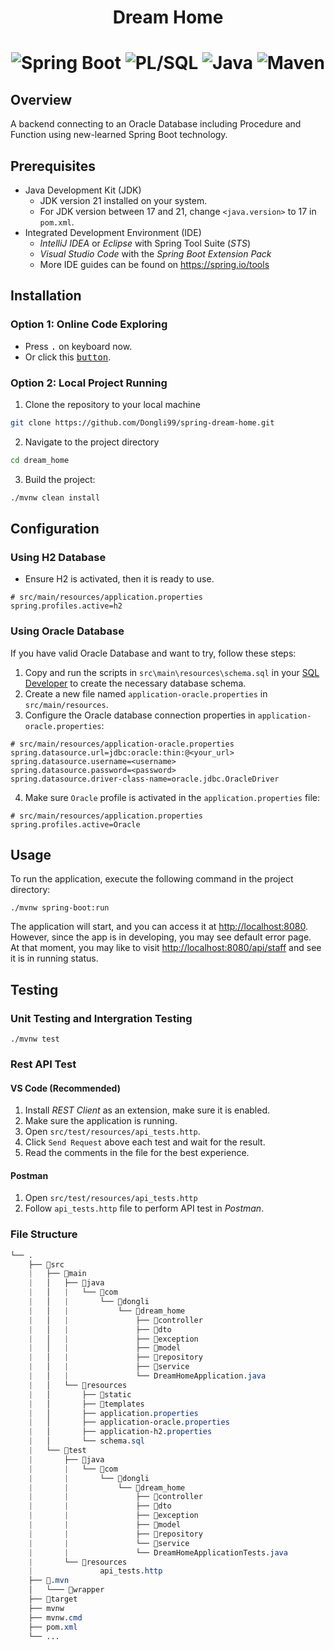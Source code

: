 <h1 align="center">Dream Home<h1>
<div align="center">
  <img src="https://img.shields.io/badge/spring boot-6DB33F.svg?style=for-the-badge&logo=springboot&logoColor=white" alt="Spring Boot">
  <img src="https://img.shields.io/badge/PL/SQL-F80000.svg?style=for-the-badge&logo=oracle&logoColor=white" alt="PL/SQL">  
  <img src="https://img.shields.io/badge/junit-25A162.svg?style=for-the-badge&logo=junit5&logoColor=white" alt="Java">
  <img src="https://img.shields.io/badge/maven-C71A36.svg?style=for-the-badge&logo=apachemaven&logoColor=white" alt="Maven">
</div>

## Overview

A backend connecting to an Oracle Database including Procedure and Function using new-learned Spring Boot technology.

## Prerequisites

- Java Development Kit (JDK)
  - JDK version 21 installed on your system.
  - For JDK version between 17 and 21, change `<java.version>` to 17 in `pom.xml`.
- Integrated Development Environment (IDE)
  - *IntelliJ IDEA* or *Eclipse* with Spring Tool Suite (*STS*)
  - *Visual Studio Code* with the *Spring Boot Extension Pack*
  - More IDE guides can be found on <https://spring.io/tools>

## Installation

### Option 1: Online Code Exploring

- Press <kbd>.</kbd> on keyboard now.
- Or click this [<kbd>button</kbd>](https://github.dev/Dongli99/spring-dream-home).

### Option 2: Local Project Running

1. Clone the repository to your local machine

```bash
git clone https://github.com/Dongli99/spring-dream-home.git
```

2. Navigate to the project directory

```bash
cd dream_home
```

3. Build the project:

```bash
./mvnw clean install
```

## Configuration

### Using H2 Database

- Ensure H2 is activated, then it is ready to use.

```properties
# src/main/resources/application.properties
spring.profiles.active=h2
```

### Using Oracle Database

If you have valid Oracle Database and want to try, follow these steps:

1. Copy and run the scripts in `src\main\resources\schema.sql` in your [SQL Developer](https://www.oracle.com/ca-en/database/sqldeveloper/) to create the necessary database schema.
2. Create a new file named `application-oracle.properties` in `src/main/resources`.
3. Configure the Oracle database connection properties in `application-oracle.properties`:

```properties
# src/main/resources/application-oracle.properties
spring.datasource.url=jdbc:oracle:thin:@<your_url>
spring.datasource.username=<username>
spring.datasource.password=<password>
spring.datasource.driver-class-name=oracle.jdbc.OracleDriver
```

4. Make sure `Oracle` profile is activated in the `application.properties` file:

```properties
# src/main/resources/application.properties
spring.profiles.active=Oracle
```

## Usage

To run the application, execute the following command in the project directory:

```shell
./mvnw spring-boot:run
```

The application will start, and you can access it at <http://localhost:8080>. However, since the app is in developing, you may see default error page.  
At that moment, you may like to visit <http://localhost:8080/api/staff> and see it is in running status.

## Testing

### Unit Testing and Intergration Testing

```shell
./mvnw test
```

### Rest API Test

#### VS Code (Recommended)

1. Install *REST Client* as an extension, make sure it is enabled.
2. Make sure the application is running.
3. Open `src/test/resources/api_tests.http`.
4. Click `Send Request` above each test and wait for the result.
5. Read the comments in the file for the best experience.

#### Postman

1. Open `src/test/resources/api_tests.http`
2. Follow `api_tests.http` file to perform API test in *Postman*.

### File Structure

```css
└── .
    ├── 📁src
    |   ├── 📁main
    |   │   ├── 📁java
    |   │   |   └── 📁com
    |   │   |       └── 📁dongli
    |   │   |           └── 📁dream_home
    |   │   |               ├── 📁controller
    |   │   |               ├── 📁dto
    |   │   |               ├── 📁exception
    |   │   |               ├── 📁model
    |   │   |               ├── 📁repository
    |   │   |               ├── 📁service
    |   │   |               └── DreamHomeApplication.java    
    |   │   └── 📁resources
    |   │       ├── 📁static
    |   │       ├── 📁templates
    |   │       ├── application.properties
    |   │       ├── application-oracle.properties
    |   │       ├── application-h2.properties
    |   │       └── schema.sql
    |   └── 📁test
    |       ├── 📁java
    |       |   └── 📁com
    |       |       └── 📁dongli
    |       |           └── 📁dream_home
    |       |               ├── 📁controller
    |       |               ├── 📁dto
    |       |               ├── 📁exception
    |       |               ├── 📁model
    |       |               ├── 📁repository
    |       |               └── 📁service
    |       |               └── DreamHomeApplicationTests.java
    |       └── 📁resources
    |               api_tests.http
    ├── 📁.mvn
    │   └─── 📁wrapper
    ├── 📁target
    ├── mvnw
    ├── mvnw.cmd
    ├── pom.xml
    └── ...
```
